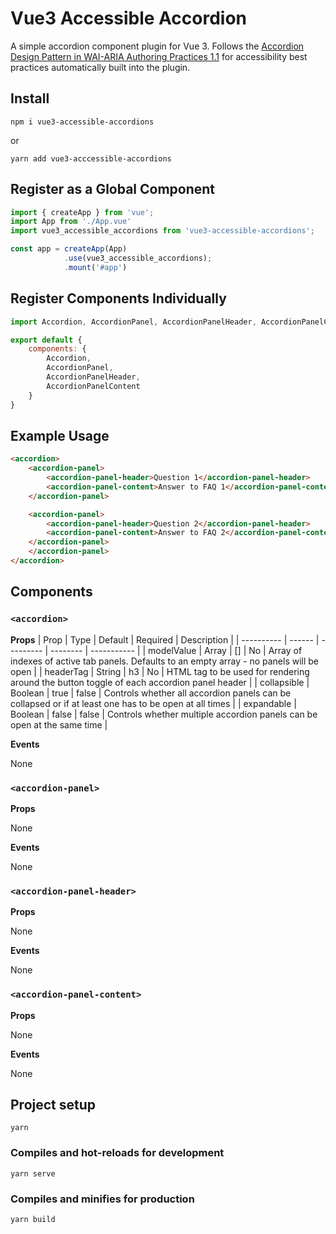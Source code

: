 # Vue3 Accessible Accordion

A simple accordion component plugin for Vue 3. Follows the [Accordion Design Pattern in WAI-ARIA Authoring Practices 1.1](https://www.w3.org/TR/wai-aria-practices-1.1/examples/accordion/accordion.html) for accessibility best practices automatically built into the plugin.

## Install

```
npm i vue3-accessible-accordions
```

or

```
yarn add vue3-acccessible-accordions
```

## Register as a Global Component

```js
import { createApp } from 'vue';
import App from './App.vue'
import vue3_accessible_accordions from 'vue3-accessible-accordions';

const app = createApp(App)
			.use(vue3_accessible_accordions);
			.mount('#app')
```

## Register Components Individually

```js
import Accordion, AccordionPanel, AccordionPanelHeader, AccordionPanelContent from 'vue3-accessible-accordions';

export default {
	components: {
    	Accordion,
		AccordionPanel,
		AccordionPanelHeader,
		AccordionPanelContent
    }
}
```

## Example Usage

```html
<accordion>
	<accordion-panel>
		<accordion-panel-header>Question 1</accordion-panel-header>
		<accordion-panel-content>Answer to FAQ 1</accordion-panel-content>
	</accordion-panel>

	<accordion-panel>
		<accordion-panel-header>Question 2</accordion-panel-header>
		<accordion-panel-content>Answer to FAQ 2</accordion-panel-content>
	</accordion-panel>
	</accordion-panel>
</accordion>
```

## Components

### `<accordion>`

**Props**
| Prop | Type | Default | Required | Description |
| ---------- | ------ | --------- | -------- | ----------- |
| modelValue | Array | [] | No | Array of indexes of active tab panels. Defaults to an empty array - no panels will be open |
| headerTag | String | h3 | No | HTML tag to be used for rendering around the button toggle of each accordion panel header |
| collapsible | Boolean | true | false | Controls whether all accordion panels can be collapsed or if at least one has to be open at all times |
| expandable | Boolean | false | false | Controls whether multiple accordion panels can be open at the same time |

**Events**

None

### `<accordion-panel>`

**Props**

None

**Events**

None

### `<accordion-panel-header>`

**Props**

None

**Events**

None

### `<accordion-panel-content>`

**Props**

None

**Events**

None

## Project setup

```
yarn
```

### Compiles and hot-reloads for development

```
yarn serve
```

### Compiles and minifies for production

```
yarn build
```
